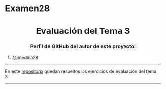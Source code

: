 # Examen28
<h1 align="center">Evaluación del Tema 3</h1>

<h3 align="center">Perfil de GitHub del autor de este proyecto:</h3>

1. [@jmedina28](https://github.com/jmedina28)

---
En este [repositorio](https://github.com/jmedina28/Examen28) quedan resueltos los ejercicios de evaluación del tema 3.
***
